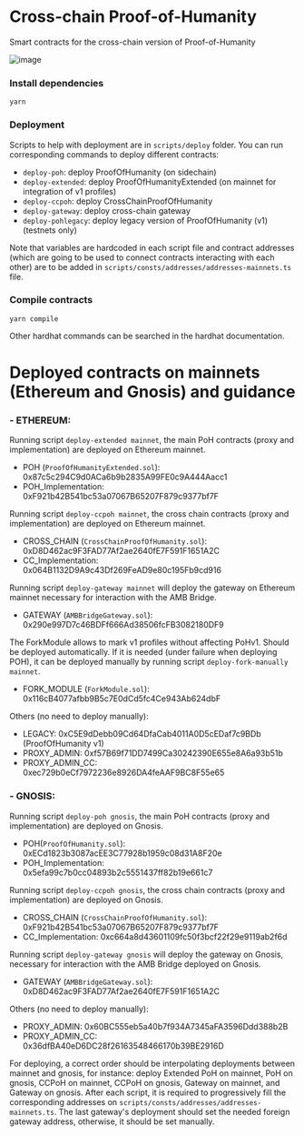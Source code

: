 # Cross-chain Proof-of-Humanity

Smart contracts for the cross-chain version of Proof-of-Humanity

![image](https://user-images.githubusercontent.com/47434163/161445069-c6207d96-0477-47bb-b374-36828a7c150f.png)

### Install dependencies
```shell
yarn
```

### Deployment
Scripts to help with deployment are in `scripts/deploy` folder. You can run corresponding commands to deploy different contracts:
- `deploy-poh`: deploy ProofOfHumanity (on sidechain)
- `deploy-extended`: deploy ProofOfHumanityExtended (on mainnet for integration of v1 profiles)
- `deploy-ccpoh`: deploy CrossChainProofOfHumanity
- `deploy-gateway`: deploy cross-chain gateway
- `deploy-pohlegacy`: deploy legacy version of ProofOfHumanity (v1) (testnets only)

Note that variables are hardcoded in each script file and contract addresses (which are going to be used to connect contracts interacting with each other) are to be added in `scripts/consts/addresses/addresses-mainnets.ts` file.

### Compile contracts
```shell
yarn compile
```

Other hardhat commands can be searched in the hardhat documentation.


# Deployed contracts on mainnets (Ethereum and Gnosis) and guidance
### - ETHEREUM:

Running script `deploy-extended mainnet`, the main PoH contracts (proxy and implementation) are deployed on Ethereum mainnet. 
- POH (`ProofOfHumanityExtended.sol`): 0x87c5c294C9d0ACa6b9b2835A99FE0c9A444Aacc1
- POH_Implementation: 0xF921b42B541bc53a07067B65207F879c9377bf7F

Running script `deploy-ccpoh mainnet`, the cross chain contracts (proxy and implementation) are deployed on Ethereum mainnet. 
- CROSS_CHAIN (`CrossChainProofOfHumanity.sol`): 0xD8D462ac9F3FAD77Af2ae2640fE7F591F1651A2C
- CC_Implementation: 0x064B1132D9A9c43Df269FeAD9e80c195Fb9cd916

Running script `deploy-gateway mainnet` will deploy the gateway on Ethereum mainnet necessary for interaction with the AMB Bridge.
- GATEWAY (`AMBBridgeGateway.sol`): 0x290e997D7c46BDFf666Ad38506fcFB3082180DF9

The ForkModule allows to mark v1 profiles without affecting PoHv1. Should be deployed automatically. If it is needed (under failure when deploying POH), it can be deployed manually by running script `deploy-fork-manually mainnet`.
- FORK_MODULE (`ForkModule.sol`): 0x116cB4077afbb9B5c7E0dCd5fc4Ce943Ab624dbF

Others (no need to deploy manually):
- LEGACY: 0xC5E9dDebb09Cd64DfaCab4011A0D5cEDaf7c9BDb (ProofOfHumanity v1)
- PROXY_ADMIN: 0xf57B69f71DD7499Ca30242390E655e8A6a93b51b
- PROXY_ADMIN_CC: 0xec729b0eCf7972236e8926DA4feAAF9BC8F55e65

### - GNOSIS:

Running script `deploy-poh gnosis`, the main PoH contracts (proxy and implementation) are deployed on Gnosis. 
- POH(`ProofOfHumanity.sol`): 0xECd1823b3087acEE3C77928b1959c08d31A8F20e
- POH_Implementation: 0x5efa99c7b0cc04893b2c5551437ff82b19e661c7

Running script `deploy-ccpoh gnosis`, the cross chain contracts (proxy and implementation) are deployed on Gnosis. 
- CROSS_CHAIN (`CrossChainProofOfHumanity.sol`): 0xF921b42B541bc53a07067B65207F879c9377bf7F
- CC_Implementation: 0xc664a8d43601109fc50f3bcf22f29e9119ab2f6d

Running script `deploy-gateway gnosis` will deploy the gateway on Gnosis, necessary for interaction with the AMB Bridge deployed on Gnosis.
- GATEWAY (`AMBBridgeGateway.sol`): 0xD8D462ac9F3FAD77Af2ae2640fE7F591F1651A2C

Others (no need to deploy manually):
- PROXY_ADMIN: 0x60BC555eb5a40b7f934A7345aFA3596Ddd388b2B
- PROXY_ADMIN_CC: 0x36dfBA40eD6DC28f26163548466170b39BE2916D

For deploying, a correct order should be interpolating deployments between mainnet and gnosis, for instance: deploy Extended PoH on mainnet, PoH on gnosis, CCPoH on mainnet, CCPoH on gnosis, Gateway on mainnet, and Gateway on gnosis. After each script, it is required to progressively fill the corresponding addresses on `scripts/consts/addresses/addresses-mainnets.ts`. The last gateway's deployment should set the needed foreign gateway address, otherwise, it should be set manually.

